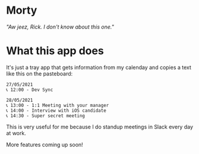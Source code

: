 # Morty
_"Aw jeez, Rick. I don't know about this one."_

# What this app does
It's just a tray app that gets information from my calenday and copies a text like this on the pasteboard:

```
27/05/2021
📞 12:00 - Dev Sync

28/05/2021
📞 13:00 - 1:1 Meeting with your manager
📞 14:00 - Interview with iOS candidate
📞 14:30 - Super secret meeting
```

This is very useful for me because I do standup meetings in Slack every day at work.

More features coming up soon!

